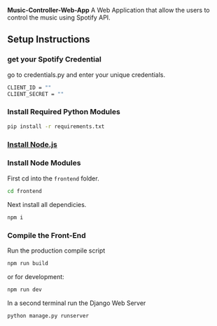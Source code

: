 **Music-Controller-Web-App**
A Web Application that allow the users to control the music using Spotify API.
## Setup Instructions

### get your Spotify Credential
go to credentials.py and enter your unique credentials.
```bash
CLIENT_ID = ""
CLIENT_SECRET = ""
```

### Install Required Python Modules

```bash
pip install -r requirements.txt
```

### [Install Node.js](https://nodejs.org/en/)

### Install Node Modules

First cd into the ```frontend``` folder.
```bash
cd frontend
```
Next install all dependicies.
```bash
npm i
```

### Compile the Front-End

Run the production compile script
```bash
npm run build
```
or for development:
```bash
npm run dev
```
In a second terminal run the Django Web Server
```bash
python manage.py runserver
```
